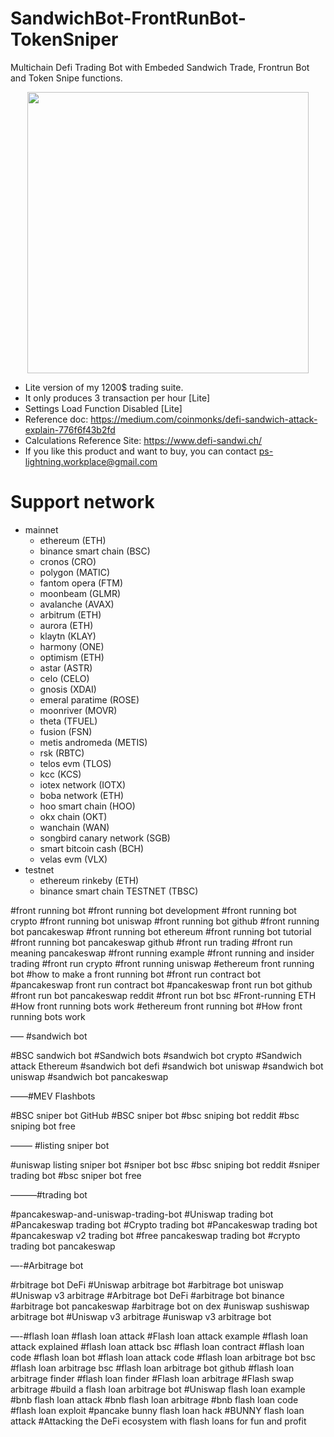 # SandwichBot-FrontRunBot-TokenSniper
Multichain Defi Trading Bot with Embeded Sandwich Trade, Frontrun Bot and Token Snipe functions.

<p align="center">
  <img src="./swbot.jpg?raw=true" width="auto" height="450"/>
</p>

- Lite version of my 1200$ trading suite.
- It only produces 3 transaction per hour [Lite]
- Settings Load Function Disabled [Lite]
- Reference doc: https://medium.com/coinmonks/defi-sandwich-attack-explain-776f6f43b2fd
- Calculations Reference Site: https://www.defi-sandwi.ch/
- If you like this product and want to buy, you can contact ps-lightning.workplace@gmail.com



# Support network
* mainnet
  * ethereum (ETH)
  * binance smart chain (BSC)
  * cronos (CRO)
  * polygon (MATIC)
  * fantom opera (FTM)
  * moonbeam (GLMR)
  * avalanche (AVAX)
  * arbitrum (ETH)
  * aurora (ETH)
  * klaytn (KLAY)
  * harmony (ONE)
  * optimism (ETH)
  * astar (ASTR)
  * celo (CELO)
  * gnosis (XDAI)
  * emeral paratime (ROSE)
  * moonriver (MOVR)
  * theta (TFUEL)
  * fusion (FSN)
  * metis andromeda (METIS)
  * rsk (RBTC)
  * telos evm (TLOS)
  * kcc (KCS)
  * iotex network (IOTX)
  * boba network (ETH)
  * hoo smart chain (HOO)
  * okx chain (OKT)
  * wanchain (WAN)
  * songbird canary network (SGB)
  * smart bitcoin cash (BCH)
  * velas evm (VLX)
* testnet
  * ethereum rinkeby (ETH)
  * binance smart chain TESTNET (TBSC)


#front running bot
#front running bot development
#front running bot crypto
#front running bot uniswap
#front running bot github
#front running bot pancakeswap
#front running bot ethereum
#front running bot tutorial
#front running bot pancakeswap github
#front run trading
#front run meaning pancakeswap
#front running example
#front running and insider trading
#front run crypto
#front running uniswap
#ethereum front running bot
#how to make a front running bot
#front run contract bot
#pancakeswap front run contract bot
#pancakeswap front run bot github
#front run bot pancakeswap reddit
#front run bot bsc
#Front-running ETH
#How front running bots work
#ethereum front running bot
#How front running bots work

—– #sandwich bot

#BSC sandwich bot
#Sandwich bots
#sandwich bot crypto
#Sandwich attack Ethereum
#sandwich bot defi
#sandwich bot uniswap
#sandwich bot uniswap
#sandwich bot pancakeswap

——#MEV Flashbots

#BSC sniper bot GitHub
#BSC sniper bot
#bsc sniping bot reddit
#bsc sniping bot free

——– #listing sniper bot

#uniswap listing sniper bot
#sniper bot bsc
#bsc sniping bot reddit
#sniper trading bot
#bsc sniper bot free

———#trading bot

#pancakeswap-and-uniswap-trading-bot
#Uniswap trading bot
#Pancakeswap trading bot
#Crypto trading bot
#Pancakeswap trading bot
#pancakeswap v2 trading bot
#free pancakeswap trading bot
#crypto trading bot pancakeswap

—-#Arbitrage bot

#rbitrage bot DeFi
#Uniswap arbitrage bot
#arbitrage bot uniswap
#Uniswap v3 arbitrage
#Arbitrage bot DeFi
#arbitrage bot binance
#arbitrage bot pancakeswap
#arbitrage bot on dex
#uniswap sushiswap arbitrage bot
#Uniswap v3 arbitrage
#uniswap v3 arbitrage bot

—-#flash loan
#flash loan attack
#Flash loan attack example
#flash loan attack explained
#flash loan attack bsc
#flash loan contract
#flash loan code
#flash loan bot
#flash loan attack code
#flash loan arbitrage bot bsc
#flash loan arbitrage bsc
#flash loan arbitrage bot github
#flash loan arbitrage finder
#flash loan finder
#Flash loan arbitrage
#Flash swap arbitrage
#build a flash loan arbitrage bot
#Uniswap flash loan example
#bnb flash loan attack
#bnb flash loan arbitrage
#bnb flash loan code
#flash loan exploit
#pancake bunny flash loan hack
#BUNNY flash loan attack
#Attacking the DeFi ecosystem with flash loans for fun and profit
